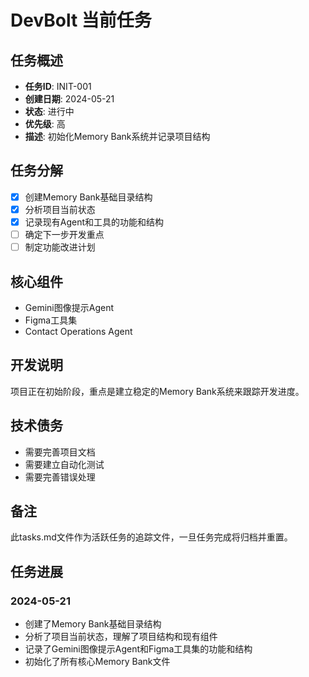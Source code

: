 # DevBolt 当前任务

## 任务概述
- **任务ID**: INIT-001
- **创建日期**: 2024-05-21
- **状态**: 进行中
- **优先级**: 高
- **描述**: 初始化Memory Bank系统并记录项目结构

## 任务分解
- [x] 创建Memory Bank基础目录结构
- [x] 分析项目当前状态
- [x] 记录现有Agent和工具的功能和结构
- [ ] 确定下一步开发重点
- [ ] 制定功能改进计划

## 核心组件
- Gemini图像提示Agent
- Figma工具集
- Contact Operations Agent

## 开发说明
项目正在初始阶段，重点是建立稳定的Memory Bank系统来跟踪开发进度。

## 技术债务
- 需要完善项目文档
- 需要建立自动化测试
- 需要完善错误处理

## 备注
此tasks.md文件作为活跃任务的追踪文件，一旦任务完成将归档并重置。

## 任务进展

### 2024-05-21
- 创建了Memory Bank基础目录结构
- 分析了项目当前状态，理解了项目结构和现有组件
- 记录了Gemini图像提示Agent和Figma工具集的功能和结构
- 初始化了所有核心Memory Bank文件
